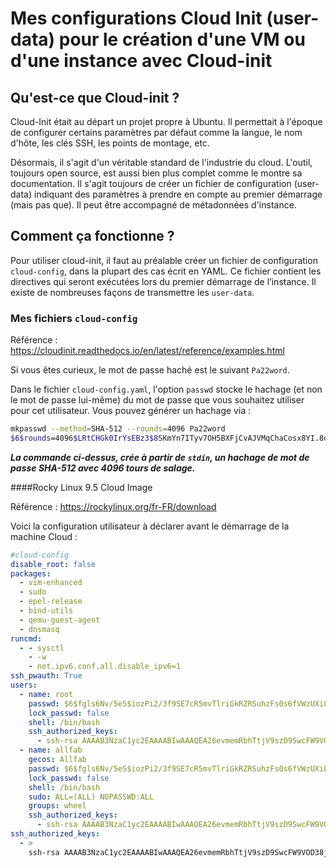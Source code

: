 # Mes configurations Cloud Init (user-data) pour le création d'une VM ou d'une instance avec Cloud-init

## Qu'est-ce que Cloud-init ?

Cloud-Init était au départ un projet propre à Ubuntu. Il permettait à l'époque de configurer certains paramètres par défaut comme la langue, le nom d'hôte, les clés SSH, les points de montage, etc.

Désormais, il s'agit d'un véritable standard de l'industrie du cloud. L'outil, toujours open source, est aussi bien plus complet comme le montre sa documentation. Il s'agit toujours de créer un fichier de configuration (user-data) indiquant des paramètres à prendre en compte au premier démarrage (mais pas que). Il peut être accompagné de métadonnées d'instance.

## Comment ça fonctionne ?

Pour utiliser cloud-init, il faut au préalable créer un fichier de configuration `cloud-config`, dans la plupart des cas écrit en YAML. Ce fichier contient les directives qui seront exécutées lors du premier démarrage de l’instance. Il existe de nombreuses façons de transmettre les `user-data`.

### Mes fichiers `cloud-config`

Référence : https://cloudinit.readthedocs.io/en/latest/reference/examples.html

Si vous êtes curieux, le mot de passe haché est le suivant `Pa22word`.

Dans le fichier `cloud-config.yaml`, l'option `passwd` stocke le hachage (et non le mot de passe lui-même) du mot de passe que vous souhaitez utiliser pour cet utilisateur. Vous pouvez générer un hachage via :
```bash
mkpasswd --method=SHA-512 --rounds=4096 Pa22word
$6$rounds=4096$LRtCHGk0IrYsEBz3$8SKmYn7ITyv7OH5BXFjCvAJVMqChaCosx8YI.8dQdSujC59OkF67bT8gwpOkuykP9FkJtF4KOxtHgvmh4pUYc0
```
***La commande ci-dessus, crée à partir de `stdin`, un hachage de mot de passe SHA-512 avec 4096 tours de salage.***

####Rocky Linux 9.5 Cloud Image

Référence : https://rockylinux.org/fr-FR/download

Voici la configuration utilisateur à déclarer avant le démarrage de la machine Cloud :
```yaml
#cloud-config
disable_root: false
packages:
  - vim-enhanced
  - sudo
  - epel-release
  - bind-utils
  - qemu-guest-agent
  - dnsmasq
runcmd:
  - - sysctl
    - -w
    - net.ipv6.conf.all.disable_ipv6=1
ssh_pwauth: True
users:
  - name: root
    passwd: $6$fgls6Nv/5eS$iozPi2/3f9SE7cR5mvTlriGkRZRSuhzFs0s6fVWzUXiL19E27hVgAo3mZwCdzlDsiUq1YRJeyPtql6FkPhMZP0
    lock_passwd: false
    shell: /bin/bash
    ssh_authorized_keys:
      - ssh-rsa AAAAB3NzaC1yc2EAAAABIwAAAQEA26evmemRbhTtjV9szD9SwcFW9VOD38jDuJmyYYdqoqIltDkpUqDa/V1jxLSyrizhOHrlJtUOj790cxrvInaBNP7nHIO+GwC9VH8wFi4KG/TFj3K8SfNZ24QoUY12rLiHR6hRxcT4aUGnqFHGv2WTqsW2sxz03z+W1qeMqWYJOUfkqKKs2jiz42U+0Kp9BxsFBlai/WAXrQsYC8CcpQSRKdggOMQf04CqqhXzt5Q4Cmago+Fr7HcvEnPDAaNcVtfS5DYLERcX2OVgWT3RBWhDIjD8vYCMBBCy2QUrc4ZhKZfkF9aemjnKLfLcbdpMfb+r7NwJsVQSPKcjYAJOckE8RQ== allfab@cloudinit-rockylinux
  - name: allfab
    gecos: Allfab
    passwd: $6$fgls6Nv/5eS$iozPi2/3f9SE7cR5mvTlriGkRZRSuhzFs0s6fVWzUXiL19E27hVgAo3mZwCdzlDsiUq1YRJeyPtql6FkPhMZP0
    lock_passwd: false
    shell: /bin/bash
    sudo: ALL=(ALL) NOPASSWD:ALL
    groups: wheel
    ssh_authorized_keys:
      - ssh-rsa AAAAB3NzaC1yc2EAAAABIwAAAQEA26evmemRbhTtjV9szD9SwcFW9VOD38jDuJmyYYdqoqIltDkpUqDa/V1jxLSyrizhOHrlJtUOj790cxrvInaBNP7nHIO+GwC9VH8wFi4KG/TFj3K8SfNZ24QoUY12rLiHR6hRxcT4aUGnqFHGv2WTqsW2sxz03z+W1qeMqWYJOUfkqKKs2jiz42U+0Kp9BxsFBlai/WAXrQsYC8CcpQSRKdggOMQf04CqqhXzt5Q4Cmago+Fr7HcvEnPDAaNcVtfS5DYLERcX2OVgWT3RBWhDIjD8vYCMBBCy2QUrc4ZhKZfkF9aemjnKLfLcbdpMfb+r7NwJsVQSPKcjYAJOckE8RQ== allfab@cloudinit-rockylinux
ssh_authorized_keys:
  - >
    ssh-rsa AAAAB3NzaC1yc2EAAAABIwAAAQEA26evmemRbhTtjV9szD9SwcFW9VOD38jDuJmyYYdqoqIltDkpUqDa/V1jxLSyrizhOHrlJtUOj790cxrvInaBNP7nHIO+GwC9VH8wFi4KG/TFj3K8SfNZ24QoUY12rLiHR6hRxcT4aUGnqFHGv2WTqsW2sxz03z+W1qeMqWYJOUfkqKKs2jiz42U+0Kp9BxsFBlai/WAXrQsYC8CcpQSRKdggOMQf04CqqhXzt5Q4Cmago+Fr7HcvEnPDAaNcVtfS5DYLERcX2OVgWT3RBWhDIjD8vYCMBBCy2QUrc4ZhKZfkF9aemjnKLfLcbdpMfb+r7NwJsVQSPKcjYAJOckE8RQ== allfab@cloudinit-rockylinux
```
